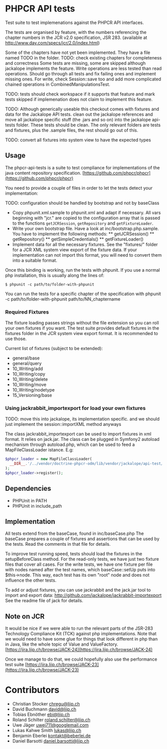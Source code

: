 # PHPCR API tests

Test suite to test implemenations against the PHPCR API interfaces.

The tests are organised by feature, with the numbers referencing the chapter
numbers in the JCR v2.0 specification, JSR 283.
(available at http://www.day.com/specs/jcr/2.0/index.html)


Some of the chapters have not yet been implemented. They have a file named TODO
in the folder.
TODO: check existing chapters for completeness and correctness
Some tests are missing, some are skipped although jackalope implements the feature.
Write operations are less tested than read operations. Should go through all tests and fix failing ones and implement missing ones.
For write, check Session::save too and add more complicated chained operations in CombinedManipulationsTest.

TODO: tests should check workspace if it supports that feature and mark tests
skipped if implemenation does not claim to implement this feature.

TODO: Although generically useable this checkout comes with fixtures and data for the Jackalope API tests.
clean out the jackalope references and move all jackalope specific stuff (the .jars and so on)
into the jackalope api-tests folder. These tests should be clean. The only relevant folders are
tests and fixtures, plus the .sample files, the rest should go out of this.

TODO: convert all fixtures into system view to have the expected types


## Usage

The phpcr-api-tests is a suite to test compliance for implementations of
the java content repository specification.
[https://github.com/phpcr/phpcr](https://github.com/phpcr/phpcr)

You need to provide a couple of files in order to let the tests detect your
implementation:

TODO: configuration should be handled by bootstrap and not by baseClass

* Copy phpunit.xml.sample to phpunit.xml and adapt if necessary. All <php /> vars beginning
  with "jcr." are copied to the configuration array that is passed to the functions `getJCRSession`,
  `getRepository` and `getFixtureLoader`.
* Write your own bootstrap file. Have a look at inc/bootstrap.php.sample. You
  have to implement the following methods:
    ** getJCRSession()
    ** getRepository()
    ** getSimpleCredentials()
    ** getFixtureLoader()
* Implement data for all the necessary fixtures. See the "fixtures/" folder for
  a JCR XML system view export of the fixture data. If your implementation can
  not import this format, you will need to convert them into a suitable format.

Once this binding is working, run the tests with phpunit. If you use a normal
php installation, this is usually along the lines of:

    $ phpunit -c path/to/folder-with-phpunit

You can run the tests for a specific chapter of the specification with
phpunit -c path/to/folder-with-phpunit path/to/NN_chaptername


### Required Fixtures

The fixture loading passes strings without the file extension so you can roll
your own fixtures if you want.
The test suite provides default fixtures in the fixtures folder in the JCR
system view export format. It is recommended to use those.

Current list of fixtures (subject to be extended):

* general/base
* general/query
* 10_Writing/add
* 10_Writing/copy
* 10_Writing/delete
* 10_Writing/move
* 10_Writing/nodetype
* 15_Versioning/base



### Using jackrabbit_importexport for load your own fixtures

TODO: move this into jackalope, its implementation specific. and we should just
implement the session::importXML method anyways

The class jackrabbit_importexport can be used to import fixtures in xml format.
It relies on jack.jar. The class can be plugged in Symfony2 autoload mechanism
through autoload.php, which can be used to feed a MapFileClassLoader istance. E.g:

```php
$phpcr_loader = new MapFileClassLoader(
  __DIR__.'/../vendor/doctrine-phpcr-odm/lib/vendor/jackalope/api-test/suite/inc/autoload.php'
);
$phpcr_loader->register();
```


## Dependencies

* PHPUnit in PATH
* PHPUnit in include_path


## Implementation

All tests extend from the baseCase, found in inc/baseCase.php
The baseCase prepares a couple of fixtures and assertions that can be used by
the tests. Read the comments in that file for details.

To improve test running speed, tests should load the fixtures in the
setupBeforeClass method.
For the read-only tests, we have just two fixture files that cover all cases.
For the write tests, we have one fixture per file with nodes named after the
test names, which baseCase::setUp puts into $this->node. This way, each test
has its own "root" node and does not influence the other tests.

To add or adjust fixtures, you can use jackrabbit and the jack.jar tool to
import and export data: http://github.com/jackalope/jackrabbit-importexport
See the readme file of jack for details.


## Note on JCR

It would be nice if we were able to run the relevant parts of the JSR-283
Technology Compliance Kit (TCK) against php implementations. Note that we would
need to have some glue for things that look different in php than in Java, like
the whole topic of Value and ValueFactory.
[https://jira.liip.ch/browse/JACK-24](https://jira.liip.ch/browse/JACK-24)

Once we manage to do that, we could hopefully also use the performance test suite
[https://jira.liip.ch/browse/JACK-23](https://jira.liip.ch/browse/JACK-23)


# Contributors

* Christian Stocker <chregu@liip.ch>
* David Buchmann <david@liip.ch>
* Tobias Ebnöther <ebi@liip.ch>
* Roland Schilter <roland.schilter@liip.ch>
* Uwe Jäger <uwej711@googlemail.com>
* Lukas Kahwe Smith <lukas@liip.ch>
* Benjamin Eberlei <kontakt@beberlei.de>
* Daniel Barsotti <daniel.barsotti@liip.ch>
